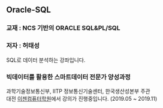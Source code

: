 ﻿## Oracle-SQL
### 교재 : NCS 기반의 ORACLE SQL&PL/SQL
### 저자 : 허태성

SQL로 데이터 분석하는 강좌입니다.<br>

### 빅데이터를 활용한 스마트데이터 전문가 양성과정

과학기술정보통신부, IITP 정보통신기술센터, 한국생산성본부 주관 <br>
대전 [이젠컴퓨터학원](http://dj.ezenac.co.kr./)에서 강의가 진행중입니다.
(2019.05 ~ 2019.11)
